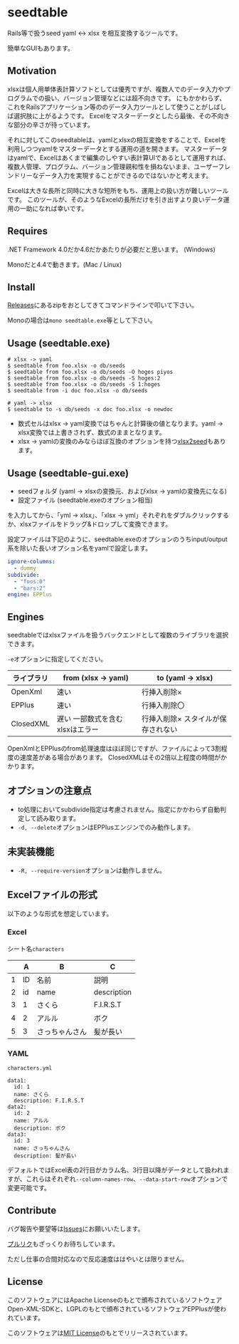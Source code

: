 # seedtable

Rails等で扱うseed yaml <-> xlsx を相互変換するツールです。

簡単なGUIもあります。

## Motivation

xlsxは個人用単体表計算ソフトとしては優秀ですが、複数人でのデータ入力やプログラムでの扱い、バージョン管理などには超不向きです。
にもかかわらず、これをRailsアプリケーション等ののデータ入力ツールとして使うことがしばしば選択肢に上がるようです。
Excelをマスターデータとしたら最後、その不向きな部分の辛さが待っています。

それに対してこのseedtableは、yamlとxlsxの相互変換をすることで、Excelを利用しつつyamlをマスターデータとする運用の道を開きます。
マスターデータはyamlで、Excelはあくまで編集のしやすい表計算UIであるとして運用すれば、複数人管理、プログラム、バージョン管理親和性を損ねないまま、ユーザーフレンドリーなデータ入力を実現することができるのではないかと考えます。

Excelは大きな長所と同時に大きな短所をもち、運用上の扱い方が難しいツールです。
このツールが、そのようなExcelの長所だけを引き出すより良いデータ運用の一助になれば幸いです。

## Requires

.NET Framework 4.0だか4.6だかあたりが必要だと思います。 (Windows)

Monoだと4.4で動きます。(Mac / Linux)

## Install

[Releases](https://github.com/seed-ui/seedtable/releases)にあるzipをおとしてきてコマンドラインで叩いて下さい。

Monoの場合は`mono seedtable.exe`等として下さい。

## Usage (seedtable.exe)

```
# xlsx -> yaml
$ seedtable from foo.xlsx -o db/seeds
$ seedtable from foo.xlsx -o db/seeds -O hoges piyos
$ seedtable from foo.xlsx -o db/seeds -S hoges:2
$ seedtable from foo.xlsx -o db/seeds -S 1:hoges
$ seedtable from -i doc foo.xlsx -o db/seeds

# yaml -> xlsx
$ seedtable to -s db/seeds -x doc foo.xlsx -o newdoc
```

- 数式セルはxlsx -> yaml変換ではちゃんと計算後の値となります。yaml -> xlsx変換では上書きされず、数式のままとなります。
- xlsx -> yamlの変換のみならほぼ互換のオプションを持つ[xlsx2seed](https://github.com/Narazaka/xlsx2seed.js)もあります。

## Usage (seedtable-gui.exe)

- seedフォルダ (yaml -> xlsxの変換元、およびxlsx -> yamlの変換先になる)
- 設定ファイル (seedtable.exeのオプション相当)

を入力してから、「yml -> xlsx」、「xlsx -> yml」それぞれをダブルクリックするか、xlsxファイルをドラッグ&ドロップして変換できます。

設定ファイルは下記のように、seedtable.exeのオプションのうちinput/output系を除いた長いオプション名をyamlで設定します。

```yaml
ignore-columns:
  - dummy
subdivide:
  - "foos:0"
  - "bars:2"
engine: EPPlus
```

## Engines

seedtableではxlsxファイルを扱うバックエンドとして複数のライブラリを選択できます。

`-e`オプションに指定してください。

| ライブラリ | from (xlsx -> yaml) | to (yaml -> xlsx) |
|---|---|---|
| OpenXml | 速い | 行挿入削除× |
| EPPlus | 速い | 行挿入削除〇 |
| ClosedXML | 遅い 一部数式を含むxlsxはエラー | 行挿入削除× スタイルが保存されない |

OpenXmlとEPPlusのfrom処理速度はほぼ同じですが、ファイルによって3割程度の速度差がある場合があります。
ClosedXMLはその2倍以上程度の時間がかかります。

## オプションの注意点

- to処理においてsubdivide指定は考慮されません。指定にかかわらず自動判定して読み取ります。
- `-d, --delete`オプションはEPPlusエンジンでのみ動作します。

## 未実装機能

- `-R, --require-version`オプションは動作しません。

## Excelファイルの形式

以下のような形式を想定しています。

### Excel

シート名`characters`

|   | A  |  B   |      C      |
|---|----|------|-------------|
| 1 | ID | 名前 |    説明     |
| 2 | id | name | description |
| 3 | 1 | さくら | F.I.R.S.T |
| 4 | 2 | アルル | ボク |
| 5 | 3 | さっちゃんさん | 髪が長い |

### YAML

`characters.yml`

```
data1:
  id: 1
  name: さくら
  description: F.I.R.S.T
data2:
  id: 2
  name: アルル
  description: ボク
data3:
  id: 3
  name: さっちゃんさん
  description: 髪が長い
```

デフォルトではExcel表の2行目がカラム名、3行目以降がデータとして扱われますが、これらはそれぞれ`--column-names-row`、`--data-start-row`オプションで変更可能です。

## Contribute

バグ報告や要望等は[Issues](https://github.com/seed-ui/seedtable/issues)にお願いいたします。

[プルリク](https://github.com/seed-ui/seedtable/pulls)もざっくりお待ちしています。

ただし仕事の合間対応なので反応速度ははやいとは限りません。

## License

このソフトウェアにはApache Licenseのもとで頒布されているソフトウェアOpen-XML-SDKと、LGPLのもとで頒布されているソフトウェアEPPlusが使われています。

このソフトウェアは[MIT License](https://narazaka.net/license/MIT?2016)のもとでリリースされています。
